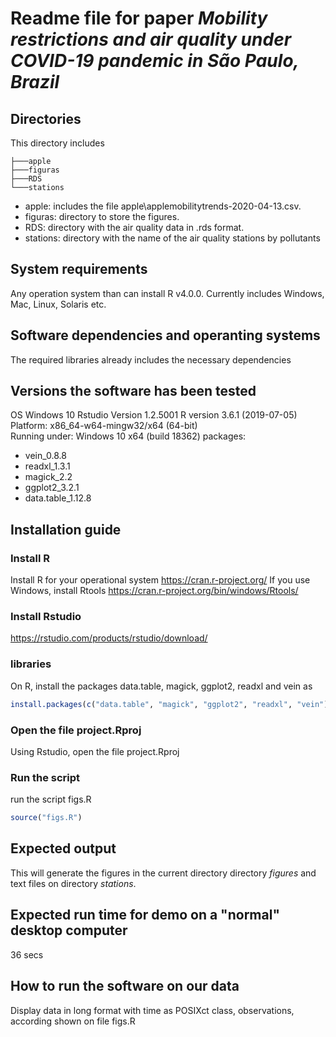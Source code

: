 # Readme file for paper *Mobility restrictions and air quality under COVID-19 pandemic in São Paulo, Brazil*

## Directories

This directory includes

```
├───apple
├───figuras
├───RDS
└───stations
```

- apple: includes the file apple\applemobilitytrends-2020-04-13.csv.
- figuras: directory to store the figures.
- RDS: directory with the air quality data in .rds format.
- stations: directory with the name of the air quality stations by pollutants

## System requirements

Any operation system than can install R v4.0.0. Currently includes Windows, Mac, Linux, Solaris etc.

## Software dependencies and operanting systems

The required libraries already includes the necessary dependencies

## Versions the software has been tested

OS Windows 10
Rstudio Version 1.2.5001
R version 3.6.1 (2019-07-05)
Platform: x86_64-w64-mingw32/x64 (64-bit)  
Running under: Windows 10 x64 (build 18362)
packages:

- vein_0.8.8
- readxl_1.3.1
- magick_2.2
- ggplot2_3.2.1    
- data.table_1.12.8

## Installation guide

### Install R

Install R for your operational system https://cran.r-project.org/
If you use Windows, install Rtools https://cran.r-project.org/bin/windows/Rtools/

### Install Rstudio 

https://rstudio.com/products/rstudio/download/


### libraries

On R, install the packages data.table, magick, ggplot2, readxl and vein as


```r
install.packages(c("data.table", "magick", "ggplot2", "readxl", "vein"))
```

### Open the file project.Rproj

Using Rstudio, open the file project.Rproj

### Run the script

run the script figs.R

```r
source("figs.R")
```


## Expected output

This will generate the figures in the current directory directory *figures* and text files on directory *stations*.

## Expected run time for demo on a "normal" desktop computer

36 secs

## How to run the software on our data

Display data in long format with time as POSIXct class, observations, according shown on file figs.R




